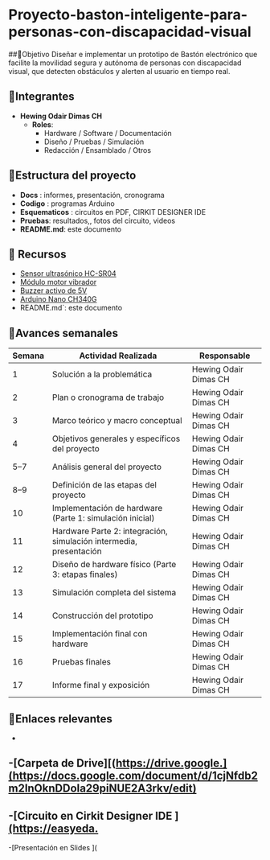 # Proyecto-baston-inteligente-para-personas-con-discapacidad-visual

##🎯Objetivo
Diseñar e implementar un prototipo de Bastón electrónico que facilite la movilidad segura y autónoma de personas con discapacidad visual, que detecten obstáculos y alerten al usuario en tiempo real.

## 👥Integrantes
- **Hewing Odair Dimas CH**  
  - **Roles**:  
    - Hardware / Software / Documentación  
    - Diseño / Pruebas / Simulación  
    - Redacción / Ensamblado / Otros

## 📁Estructura del proyecto
- **Docs** : informes, presentación, cronograma
- **Codigo** : programas Arduino 
- **Esquematicos** : circuitos en PDF, CIRKIT DESIGNER IDE
- **Pruebas**: resultados,, fotos del circuito, videos
- **README.md**: este documento
  
## 🔧 Recursos
- [Sensor ultrasónico HC-SR04](https://naylampmechatronics.com/sensores-proximidad/10-sensor-ultrasonido-hc-sr04.html)  
- [Módulo motor vibrador](https://mecatronica.saisac.pe/producto/modulo-motor-vibrador-pwm/)  
- [Buzzer activo de 5V](https://www.electromania.pe/producto/buzzer-activo-de-5v/)  
- [Arduino Nano CH340G](https://naylampmechatronics.com/ardusystem-tarjetas/88-arduboard-nano-ch340g-mini-usb.html)
- README.md`: este documento

## 📅Avances semanales
| Semana | Actividad Realizada                                     | Responsable             |
|--------|----------------------------------------------------------|-------------------------|
| 1      | Solución a la problemática                              | Hewing Odair Dimas CH   |
| 2      | Plan o cronograma de trabajo                            | Hewing Odair Dimas CH   |
| 3      | Marco teórico y macro conceptual                        | Hewing Odair Dimas CH   |
| 4      | Objetivos generales y específicos del proyecto          | Hewing Odair Dimas CH   |
| 5–7    | Análisis general del proyecto                           | Hewing Odair Dimas CH   |
| 8–9    | Definición de las etapas del proyecto                   | Hewing Odair Dimas CH   |
| 10     | Implementación de hardware (Parte 1: simulación inicial)| Hewing Odair Dimas CH   |
| 11     | Hardware Parte 2: integración, simulación intermedia, presentación | Hewing Odair Dimas CH |
| 12     | Diseño de hardware físico (Parte 3: etapas finales)     | Hewing Odair Dimas CH   |
| 13     | Simulación completa del sistema                         | Hewing Odair Dimas CH   |
| 14     | Construcción del prototipo                              | Hewing Odair Dimas CH   |
| 15     | Implementación final con hardware                       | Hewing Odair Dimas CH   |
| 16     | Pruebas finales                                          | Hewing Odair Dimas CH   |
| 17     | Informe final y exposición                              | Hewing Odair Dimas CH   |

## 🔗Enlaces relevantes
-
-[Carpeta de Drive][(https://drive.google.](https://docs.google.com/document/d/1cjNfdb2m2InOknDDoIa29piNUE2A3rkv/edit)
-
-[Circuito en Cirkit Designer IDE ][(https://easyeda.](https://app.cirkitdesigner.com/project/67272e73-9a4e-40c8-9393-b1d8ad5ef423)
-
-[Presentación en Slides ](
